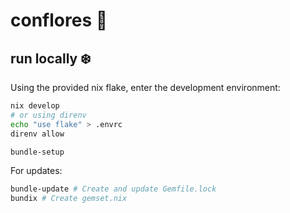 # conflores 🌼

## run locally ❄️

Using the provided nix flake, enter the development environment:

```sh
nix develop
# or using direnv
echo "use flake" > .envrc
direnv allow

bundle-setup
```

For updates:

```sh
bundle-update # Create and update Gemfile.lock
bundix # Create gemset.nix
```
